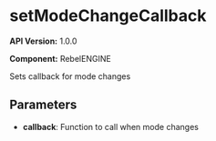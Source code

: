 # setModeChangeCallback

**API Version:** 1.0.0

**Component:** RebelENGINE

Sets callback for mode changes

## Parameters

- **callback**: Function to call when mode changes

